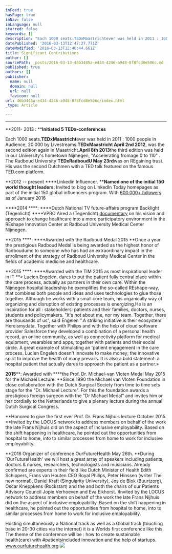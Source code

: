 ```yaml
---
inFeed: true
hasPage: true
inNav: false
inLanguage: null
starred: false
keywords: []
description: "Each 1000 seats.TEDxMaastrichtever was held in 2011 : 1000 people in Audience, 20.000 by Livestreams.TEDxMaastricht April 2nd 2012, was the second edition again in Maastricht.April 8th 2013the third edition was held in our University's hometown Nijmegen, \"Accelerating fromage 0 to 110\" . The Radboud University’TEDxRadboudU May 23rdwas on REgaining trust.\_His was the second Dutchmen with a TED talk featured on the famous TED.com\_platform."
datePublished: '2016-03-13T12:47:27.771Z'
dateModified: '2016-03-13T12:46:44.661Z'
title: Significant Contributions
author: []
sourcePath: _posts/2016-03-13-46b3445a-e434-4246-a948-8f8fcd8e506c.md
published: true
authors: []
publisher:
  name: null
  domain: null
  url: null
  favicon: null
url: 46b3445a-e434-4246-a948-8f8fcd8e506c/index.html
_type: Article

---
```

****

**2011- 2013 : ****Initiated 5 TEDx-conferences**

Each 1000 seats.**TEDxMaastricht**ever was held in 2011 : 1000 people in Audience, 20.000 by Livestreams.**TEDxMaastricht April 2nd 2012**, was the second edition again in Maastricht.**April 8th 2013**the third edition was held in our University's hometown Nijmegen, "Accelerating fromage 0 to 110" . The Radboud University'**TEDxRadboudU May 23rd**was on REgaining trust.   
His was the second Dutchmen with a TED talk featured on the famous TED.com platform.

**2012 -- present  ****Linkedin Influencer. ****Named one of the initial 150 world thought leaders**: Invited to blog on LinkedIn Today homepages as part of the initial 150 global influencers program. With [600.000+ followers ][0]as of January 2016

****2014 ****: ****Dutch National TV future-affairs program Backlight (Tegenlicht) ****VPRO Aired a (Tegenlicht) [documentary][1] on his vision and approach to change healthcare into a more participatory environment in the REshape Innovation Center at Radboud University Medical Center Nijmegen. 

**2015 ****: ****Awarded with the Radboud Medal 2015 **Once a year the prestigious Radboud Medal is being awarded as the highest honor of Radboudumc to someone who has had an extraordinary impact in the enrollment of the strategy of Radboud University Medical Center in the fields of academic medicine and healthcare.

**2015 ****: ****Awarded with the TIM 2015 as most inspirational leader in IT **« Lucien Engelen, dares to put the patient fully central place within the care process, actually as partners in their own care. Within the Nijmegen hospital leadership he exemplifies the so-called REshape-way, that combines both people and ideas and uses technologies to glue those together. Although he works with a small core team, his organically way of organizing and disruption of existing processes is energizing.He is an inspiration for all : stakeholders: patients and their families, doctors, nurses, students and policymakers. "It's not about me, nor my team. Together, there are thousands of us", said Engelen ".A striking initiative is their ecosystem Hereismydata. Together with Philips and with the help of cloud software provider Salesforce they developed a combination of a personal health record, an online community, as well as connectivity platform for medical equipment, wearables and apps, together with patients and their social circle. A great example of stimulating an 'patient engagement in the care process. Lucien Engelen doesn't innovate to make money; the innovative spirit to improve the health of many prevails. It is also a bold statement: a hospital patient that actually dares to approach the patient as a partner.»

**2015****: Awarded with ****the Prof. Dr. Michael-van Vloten Medal May 2015 for the Michaël Lecture. **Since 1990 the Michael van Vloten Foundation in close collaboration with the Dutch Surgical Society from time to time sets stage for the "Dr. Michael Lecture". For this the foundation awards a prestigious foreign surgeon with the "Dr Michael Medal" and invites him or her cordially to the Netherlands to give a plenary lecture during the annual Dutch Surgical Congress.

**Honored to give the first ever Prof. Dr. Frans Nijhuis lecture October 2015\. **Invited by the LOCUS network to address members on behalf of the work the late Frans Nijhuis did on the aspect of inclusive employability. Based on the shift happening in healthcare, he pointed out the opportunities from hospital to home, into to similar processes from home to work for inclusive employability.

**2016  Organizer of conference OurFutureHealth May 26th. **During 'OurFutureHealth' we will host a great array of speakers including patients, doctors & nurses, researchers, technologists and musicians. Already confirmed are experts in their field like Dutch Minister of Health Edith Schippers, Frans van Houten CEO Royal Philips, Peter Hinssen (writer The new normal), Daniel Kraft (Singularity University), Jos de Blok (Buurtzorg), Oscar Kneppkens (Rockstart) and the and both the chairs of our Patients Advisory Council Jopie Verhoeven and Eva Eikhorst. )Invited by the LOCUS network to address members on behalf of the work the late Frans Nijhuis did on the aspect of inclusive employability. Based on the shift happening in healthcare, he pointed out the opportunities from hospital to home, into to similar processes from home to work for inclusive employability.

Hosting simultaneously a National track as well as a Global track (touching base in 20-30 cities via the internet) it is a Worlds first conference like this. The theme of the conference will be : how to create sustainable health(care) with \#patientsincluded innovation and the help of startups. www.ourfuturehealth.org ![](https://the-grid-user-content.s3-us-west-2.amazonaws.com/54e3f8b9-e30f-4228-8b67-1e9805cee746.jpg)

[0]: https://www.linkedin.com/today/author/0_7Na1_aHQ5ON8mRSR-druTv_mElQn14zofvw4oqL6HAf?trk=pulse-cat-inf-card-tl-0
[1]: https://vimeo.com/radboudumc/backlight